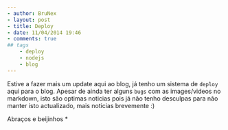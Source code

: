 ```yaml
---
- author: BruNex
- layout: post
- title: Deploy
- date: 11/04/2014 19:46
- comments: true
## tags
	- deploy
	- nodejs
	- blog
---
```



Estive a fazer mais um update aqui ao blog, já tenho um sistema de `deploy` aqui para o blog.
Apesar de ainda ter alguns `bugs` com as images/videos no markdown, isto são optimas noticias pois já não tenho desculpas para não manter isto actualizado, mais noticias brevemente :)

Abraços e beijinhos *
